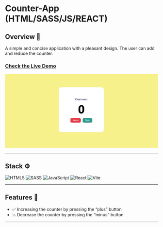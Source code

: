 # Counter-App (HTML/SASS/JS/REACT)

## Overview 🌟
A simple and concise application with a pleasant design. The user can add and reduce the counter.

### [Check the Live Demo](https://subbotinroman.github.io/counter-app/) 

<img alt="ToDo-List preview" src="public/preview.png">

***
## Stack ⚙️

![HTML5](https://img.shields.io/badge/html5-%23E34F26.svg?style=for-the-badge&logo=html5&logoColor=white)
![SASS](https://img.shields.io/badge/SASS-hotpink.svg?style=for-the-badge&logo=SASS&logoColor=white)
![JavaScript](https://img.shields.io/badge/JavaScript-323330?style=for-the-badge&logo=javascript&logoColor=F7DF1E)
![React](https://img.shields.io/badge/react-%2320232a.svg?style=for-the-badge&logo=react&logoColor=%2361DAFB)
![Vite](https://img.shields.io/badge/vite-%23646CFF.svg?style=for-the-badge&logo=vite&logoColor=white)

***
## Features 🚀

- ✅ Increasing the counter by pressing the “plus” button
- 💥 Decrease the counter by pressing the “minus” button
***





